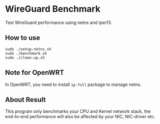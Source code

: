 # WireGuard Benchmark

Test WireGuard performance using netns and iperf3.

## How to use

```shell
sudo ./setup-netns.sh
sudo ./benchmark.sh
sudo ./clean-up.sh
```

## Note for OpenWRT

In OpenWRT, you need to install `ip-full` package to manage netns.

## About Result

This program only benchmarks your CPU and Kernel network stack, the end-to-end performance will also be affected by your NIC, NIC-driver etc.